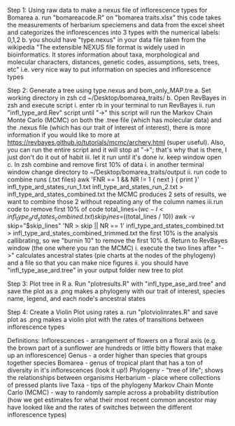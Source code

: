 Step 1: Using raw data to make a nexus file of inflorescence types for Bomarea
    a. run "bomareacode.R" on "bomarea traits.xlsx"
        this code takes the measurements of herbarium speciemens and data from
        the excel sheet and categorizes the inflorescences into 3 types with the
        numerical labels: 0,1,2
    b. you should have "type.nexus" in your data file
        taken from the wikipedia "The extensible NEXUS file format is widely used 
        in bioinformatics. It stores information about taxa, morphological and 
        molecular characters, distances, genetic codes, assumptions, sets, trees, etc"
        i.e. very nice way to put information on species and inflorescence types
        
Step 2: Generate a tree using type.nexus and bom_only_MAP.tre
    a. Set working directory in zsh
        cd ~/Desktop/bomarea_traits/
    b. Open RevBayes in zsh and execute script
        i. enter rb in your terminal to run RevBayes
        ii. run "infl_type_ard.Rev" script until "->"
            this script will run the Markov Chain Monte Carlo (MCMC) on both the .tree file
            (which has molecular data) and the .nexus file (which has our trait of
            interest of interest), there is more information if you would like to more at 
            https://revbayes.github.io/tutorials/mcmc/archery.html (super useful). Also, you can
            run the entire script and it will stop at "->"; that's why that is there, I
            just don't do it out of habit
        iii. let it run until it's done
        iv. keep window open
    c. In zsh combine and remove first 10% of data
        i. in another terminal window change directory to ~/Desktop/bomarea_traits/output
        ii. run code to combine runs (.txt files)
            awk 'FNR == 1 && NR != 1 { next } { print }' infl_type_ard_states_run_1.txt infl_type_ard_states_run_2.txt > infl_type_ard_states_combined.txt
                the MCMC produces 2 sets of results, we want to combine those 2 without
                repeating any of the column names
        iii.run code to remove first 10% of code
            total_lines=$(wc -l < infl_type_ard_states_combined.txt)
            skip_lines=$((total_lines / 10))
            awk -v skip="$skip_lines" 'NR > skip || NR == 1' infl_type_ard_states_combined.txt > infl_type_ard_states_combined_trimmed.txt
                the first 10% is the analysis callibrating, so we "burnin 10" to remove
                the first 10%
    d. Return to RevBayes window (the one where you ran the MCMC)
        i. execute the two lines after "->"
            calculates ancestral states (pie charts at the nodes of the phylogeny)
            and a file so that you can make nice figures
        ii. you should have "infl_type_ase_ard.tree" in your output folder
                new tree to plot

Step 3: Plot tree in R
    a. Run "plotresults.R" with "infl_type_ase_ard.tree" and save the plot as a .png
        makes a phylogeny with our trait of interest, species name, legend, and each node's ancestral states

Step 4: Create a Violin Plot using rates
    a. run "plotviolinrates.R" and save plot as .png
        makes a violin plot with the rates of transitions between inflorescence 
        types


Definitions:
Inflorescences - arrangement of flowers on a floral axis (e.g. the brown part of a 
sunflower are hundreds or little bitty flowers that make up an inflorescence)
Genus - a order higher than species that groups together species
Bomarea - genus of tropical plant that has a ton of diversity in it's inflorescences (look it up!)
Phylogeny - "tree of life"; shows the relationships between organisms
Herbarium - place where collections of pressed plants live
Taxa - tips of the phylogeny
Markov Chain Monte Carlo (MCMC) - way to randomly sample across a probability distribution 
(how we get estimates for what their most recent common ancestor may have looked like and the rates of switches
between the different inflorescence types)

